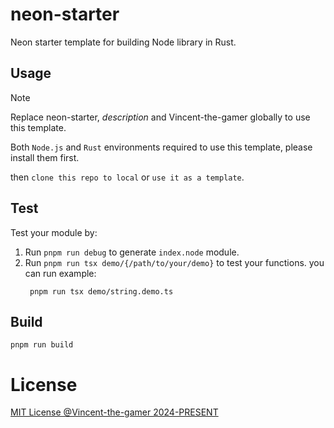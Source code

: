 # neon-starter

Neon starter template for building Node library in Rust.

## Usage

> [!NOTE]
> Replace neon-starter, _description_ and Vincent-the-gamer globally to use this template.

Both `Node.js` and `Rust` environments required to use this template, please install them first.

then `clone this repo to local` or `use it as a template`.


## Test

Test your module by:

1. Run `pnpm run debug` to generate `index.node` module.
2. Run `pnpm run tsx demo/{/path/to/your/demo}` to test your functions. you can run example: 
   ```shell
    pnpm run tsx demo/string.demo.ts 
   ```

## Build
```shell
pnpm run build
```

# License
[MIT License @Vincent-the-gamer 2024-PRESENT](./LICENSE)